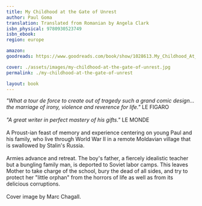 ```yaml
---
title: My Childhood at the Gate of Unrest
author: Paul Goma
translation: Translated from Romanian by Angela Clark
isbn_physical: 9780930523749
isbn_ebook: 
region: europe

amazon: 
goodreads: https://www.goodreads.com/book/show/1028613.My_Childhood_At_The_Gate_Of_Unrest

cover: ./assets/images/my-childhood-at-the-gate-of-unrest.jpg
permalink: ./my-childhood-at-the-gate-of-unrest

layout: book
---
```

*"What a tour de force to create out of tragedy such a grand comic design…the marriage of irony, violence and reverence for life."* LE FIGARO
<br><br>
*"A great writer in perfect mastery of his gifts."* LE MONDE
<br><br>
A Proust-ian feast of memory and experience centering on young Paul and his family, who live through World War II in a remote Moldavian village that is swallowed by Stalin's Russia.
<br><br>
Armies advance and retreat. The boy's father, a fiercely idealistic teacher but a bungling family man, is deported to Soviet labor camps. This leaves Mother to take charge of the school, bury the dead of all sides, and try to protect her "little orphan" from the horrors of life as well as from its delicious corruptions.
<br><br>
Cover image by Marc Chagall.